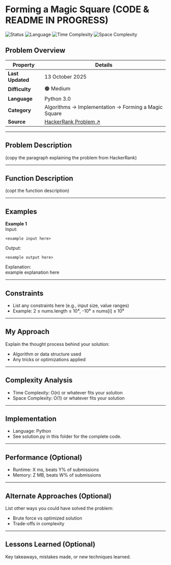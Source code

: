 # Forming a Magic Square (CODE & README IN PROGRESS)

<!-- ![Status](https://img.shields.io/badge/Status-Solved-brightgreen) -->
![Status](https://img.shields.io/badge/Status-Unsolved-red)
![Language](https://img.shields.io/badge/Language-Python-blue)
![Time Complexity](https://img.shields.io/badge/Time%20Complexity-O(n)-beige)
![Space Complexity](https://img.shields.io/badge/Space%20Complexity-O(n)-9cf)

## Problem Overview

| Property | Details |
|----------|---------|
| **Last Updated** | 13 October 2025 |
| **Difficulty** | 🟠 Medium |
| **Language** | Python 3.0 |
| **Category** | Algorithms → Implementation → Forming a Magic Square |
| **Source** | [HackerRank Problem ↗](https://www.hackerrank.com/challenges/magic-square-forming/problem) |

---

## Problem Description
(copy the paragraph explaining the problem from HackerRank)

---

## Function Description
(copt the function description)

---

## Examples
**Example 1**  
Input: <br/>
```
<example input here>
```

Output: <br/>
```
<example output here>
```

Explanation: <br/>
example explanation here

---

## Constraints
* List any constraints here (e.g., input size, value ranges)
* Example: 2 ≤ nums.length ≤ 10⁴, -10⁹ ≤ nums[i] ≤ 10⁹

---

## My Approach
Explain the thought process behind your solution:
* Algorithm or data structure used
* Any tricks or optimizations applied

---

## Complexity Analysis
* Time Complexity: O(n) or whatever fits your solution
* Space Complexity: O(1) or whatever fits your solution

---

## Implementation
* Language: Python
* See solution.py in this folder for the complete code.

---

## Performance (Optional)
* Runtime: X ms, beats Y% of submissions
* Memory: Z MB, beats W% of submissions

---

## Alternate Approaches (Optional)
List other ways you could have solved the problem:
* Brute force vs optimized solution
* Trade-offs in complexity

---

## Lessons Learned (Optional)
Key takeaways, mistakes made, or new techniques learned.
